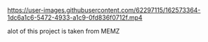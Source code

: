 

https://user-images.githubusercontent.com/62297115/162573364-1dc6a1c6-5472-4933-a1c9-0fd836f0712f.mp4



alot of this project is taken from MEMZ 

